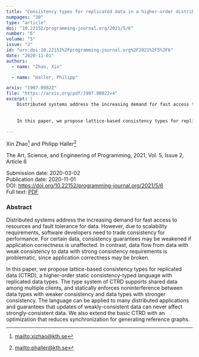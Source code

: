 ```yaml
---
title: "Consistency types for replicated data in a higher-order distributed programming language"
numpages: "30"
type: "article"
doi: "10.22152/programming-journal.org/2021/5/6"
number: "6"
volume: "5"
issue: "2"
id: "urn:doi:10.22152%2Fprogramming-journal.org%2F2021%2F5%2F6"
date: "2020-11-01"
authors: 
  - name: "Zhao, Xin"

  - name: "Haller, Philipp"

arxiv: "1907.00822"
file: "https://arxiv.org/pdf/1907.00822v4"
excerpt: |
    Distributed systems address the increasing demand for fast access to resources and fault tolerance for data. However, due to scalability requirements, software developers need to trade consistency for performance. For certain data, consistency guarantees may be weakened if application correctness is unaffected. In contrast, data flow from data with weak consistency to data with strong consistency requirements is problematic, since application correctness may be broken.
    
    
    In this paper, we propose lattice-based consistency types for replicated data (CTRD), a higher-order static consistency-typed language with replicated data types. The type system of CTRD supports shared data among multiple clients, and statically enforces noninterference between data types with weaker consistency and data types with stronger consistency. The language can be applied to many distributed applications and guarantees that updates of weakly-consistent data can never affect strongly-consistent data. We also extend the basic CTRD with an optimization that reduces synchronization for generating reference graphs.

---
```

Xin Zhao[^1] and Philipp Haller[^2]

The Art, Science, and Engineering of Programming, 2021, Vol. 5, Issue 2, Article 6

Submission date: 2020-03-02  
Publication date: 2020-11-01  
DOI: <https://doi.org/10.22152/programming-journal.org/2021/5/6>  
Full text: [PDF](https://arxiv.org/pdf/1907.00822v4)  


### Abstract
Distributed systems address the increasing demand for fast access to resources and fault tolerance for data. However, due to scalability requirements, software developers need to trade consistency for performance. For certain data, consistency guarantees may be weakened if application correctness is unaffected. In contrast, data flow from data with weak consistency to data with strong consistency requirements is problematic, since application correctness may be broken.


In this paper, we propose lattice-based consistency types for replicated data (CTRD), a higher-order static consistency-typed language with replicated data types. The type system of CTRD supports shared data among multiple clients, and statically enforces noninterference between data types with weaker consistency and data types with stronger consistency. The language can be applied to many distributed applications and guarantees that updates of weakly-consistent data can never affect strongly-consistent data. We also extend the basic CTRD with an optimization that reduces synchronization for generating reference graphs.


[^1]: <mailto:xizhao@kth.se>
[^2]: <mailto:phaller@kth.se>
